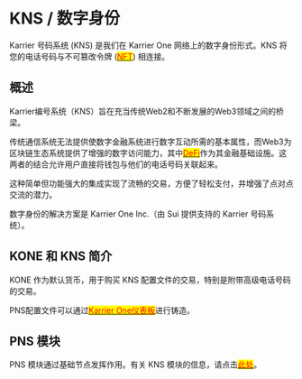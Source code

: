 # KNS / 数字身份

Karrier 号码系统 (KNS) 是我们在 Karrier One 网络上的数字身份形式。KNS 将您的电话号码与不可篡改令牌 ([<mark style="color:red;">NFT</mark>](https://ethereum.org/en/nft/)) 相连接。

## 概述

Karrier编号系统（KNS）旨在充当传统Web2和不断发展的Web3领域之间的桥梁。

传统通信系统无法提供使数字金融系统进行数字互动所需的基本属性，而Web3为区块链生态系统提供了增强的数字访问能力，其中[<mark style="color:red;">DeFi</mark>](https://ethereum.org/en/defi/)作为其金融基础设施。这两者的结合允许用户直接将钱包与他们的电话号码关联起来。

这种简单但功能强大的集成实现了流畅的交易，方便了轻松支付，并增强了点对点交流的潜力。

数字身份的解决方案是 Karrier One Inc.（由 Sui 提供支持的 Karrier 号码系统）。

## KONE 和 KNS 简介

KONE 作为默认货币，用于购买 KNS 配置文件的交易，特别是附带高级电话号码的交易。

PNS配置文件可以通过[<mark style="color:red;">Karrier One仪表板</mark>](https://dashboard.karrier.one/login?redirect=%2F)进行铸造。

## PNS 模块

PNS 模块通过基础节点发挥作用。有关 KNS 模块的信息，请点击[<mark style="color:red;">此处</mark>](jie-dian-xin-xi/shi-mo-shi-ji-chu-jie-dian.md)。
